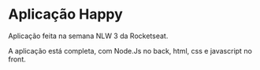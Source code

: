 # Aplicação Happy

 Aplicação feita na semana NLW 3 da Rocketseat.

 A aplicação está completa, com Node.Js no back, html, css e javascript no front.
 